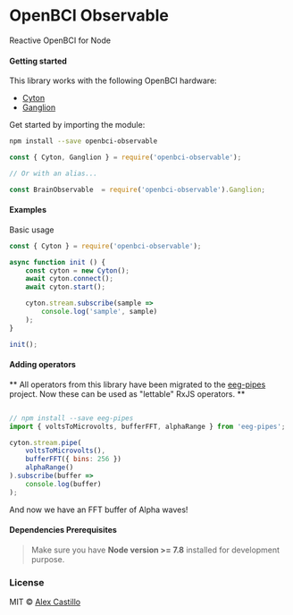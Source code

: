 # OpenBCI Observable

Reactive OpenBCI for Node

#### Getting started

This library works with the following OpenBCI hardware:

* [Cyton](https://github.com/OpenBCI/OpenBCI_NodeJS)
* [Ganglion](https://github.com/OpenBCI/OpenBCI_NodeJS_Ganglion)

Get started by importing the module:

``` bash
npm install --save openbci-observable
```

``` js
const { Cyton, Ganglion } = require('openbci-observable');

// Or with an alias...

const BrainObservable  = require('openbci-observable').Ganglion;
```

#### Examples

Basic usage

``` js
const { Cyton } = require('openbci-observable');

async function init () {
    const cyton = new Cyton();
    await cyton.connect();
    await cyton.start();

    cyton.stream.subscribe(sample =>
        console.log('sample', sample)
    );
}

init();
```

#### Adding operators

** All operators from this library have been migrated to the [eeg-pipes](https://github.com/alexcastillo/eeg-pipes) 
project. Now these can be used as "lettable" RxJS operators. **

``` js 

// npm install --save eeg-pipes
import { voltsToMicrovolts, bufferFFT, alphaRange } from 'eeg-pipes';

cyton.stream.pipe(
    voltsToMicrovolts(),
    bufferFFT({ bins: 256 })
    alphaRange()
).subscribe(buffer =>
    console.log(buffer)
);
```

And now we have an FFT buffer of Alpha waves!

#### Dependencies Prerequisites
> Make sure you have **Node version >= 7.8** installed for development purpose.

### License
MIT © [Alex Castillo](https://github.com/alexcastillo)
